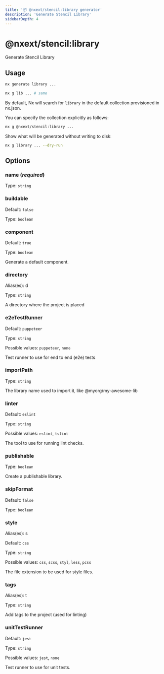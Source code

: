 ```yaml
---
title: '📦 @nxext/stencil:library generator'
description: 'Generate Stencil Library'
sidebarDepth: 4
---
```


# @nxext/stencil:library

Generate Stencil Library

## Usage

```bash
nx generate library ...
```

```bash
nx g lib ... # same
```

By default, Nx will search for `library` in the default collection provisioned in nx.json.

You can specify the collection explicitly as follows:

```bash
nx g @nxext/stencil:library ...
```

Show what will be generated without writing to disk:

```bash
nx g library ... --dry-run
```

## Options

### name (_**required**_)

Type: `string`

### buildable

Default: `false`

Type: `boolean`

### component

Default: `true`

Type: `boolean`

Generate a default component.

### directory

Alias(es): d

Type: `string`

A directory where the project is placed

### e2eTestRunner

Default: `puppeteer`

Type: `string`

Possible values: `puppeteer`, `none`

Test runner to use for end to end (e2e) tests

### importPath

Type: `string`

The library name used to import it, like @myorg/my-awesome-lib

### linter

Default: `eslint`

Type: `string`

Possible values: `eslint`, `tslint`

The tool to use for running lint checks.

### publishable

Type: `boolean`

Create a publishable library.

### skipFormat

Default: `false`

Type: `boolean`

### style

Alias(es): s

Default: `css`

Type: `string`

Possible values: `css`, `scss`, `styl`, `less`, `pcss`

The file extension to be used for style files.

### tags

Alias(es): t

Type: `string`

Add tags to the project (used for linting)

### unitTestRunner

Default: `jest`

Type: `string`

Possible values: `jest`, `none`

Test runner to use for unit tests.
